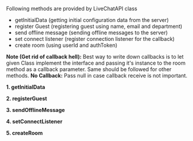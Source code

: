 Following methods are provided by LiveChatAPI class

- getInitialData (getting initial configuration data from the server)
- register Guest (registering guest using name, email and department)
- send offline message (sending offline messages to the server)
- set connect listener (register connection listener for the callback)
- create room (using userId and authToken)

**Note (Get rid of callback hell):** Best way to write down callbacks is to let given Class implement the interface and passing it's instance to the room method as a callback parameter. Same should be followed for other methods. 
**No Callback:** Pass null in case callback receive is not important.

**1. getInitialData**

**2. registerGuest**

**3. sendOfflineMessage**

**4. setConnectListener**

**5. createRoom**

